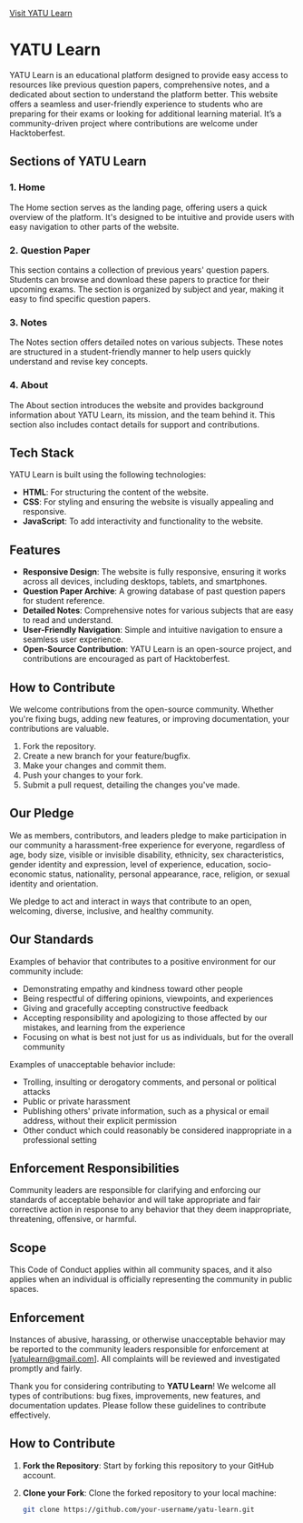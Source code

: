 [Visit YATU Learn](https://yatulearn-i5od1dgx4-saurabhsithkars-projects.vercel.app/)

# YATU Learn

YATU Learn is an educational platform designed to provide easy access to resources like previous question papers, comprehensive notes, and a dedicated about section to understand the platform better. This website offers a seamless and user-friendly experience to students who are preparing for their exams or looking for additional learning material. It’s a community-driven project where contributions are welcome under Hacktoberfest.

## Sections of YATU Learn

### 1. Home
The Home section serves as the landing page, offering users a quick overview of the platform. It's designed to be intuitive and provide users with easy navigation to other parts of the website.

### 2. Question Paper
This section contains a collection of previous years' question papers. Students can browse and download these papers to practice for their upcoming exams. The section is organized by subject and year, making it easy to find specific question papers.

### 3. Notes
The Notes section offers detailed notes on various subjects. These notes are structured in a student-friendly manner to help users quickly understand and revise key concepts.

### 4. About
The About section introduces the website and provides background information about YATU Learn, its mission, and the team behind it. This section also includes contact details for support and contributions.

## Tech Stack

YATU Learn is built using the following technologies:

- **HTML**: For structuring the content of the website.
- **CSS**: For styling and ensuring the website is visually appealing and responsive.
- **JavaScript**: To add interactivity and functionality to the website.

## Features

- **Responsive Design**: The website is fully responsive, ensuring it works across all devices, including desktops, tablets, and smartphones.
- **Question Paper Archive**: A growing database of past question papers for student reference.
- **Detailed Notes**: Comprehensive notes for various subjects that are easy to read and understand.
- **User-Friendly Navigation**: Simple and intuitive navigation to ensure a seamless user experience.
- **Open-Source Contribution**: YATU Learn is an open-source project, and contributions are encouraged as part of Hacktoberfest.

## How to Contribute

We welcome contributions from the open-source community. Whether you're fixing bugs, adding new features, or improving documentation, your contributions are valuable.

1. Fork the repository.
2. Create a new branch for your feature/bugfix.
3. Make your changes and commit them.
4. Push your changes to your fork.
5. Submit a pull request, detailing the changes you've made.


## Our Pledge

We as members, contributors, and leaders pledge to make participation in our community a harassment-free experience for everyone, regardless of age, body size, visible or invisible disability, ethnicity, sex characteristics, gender identity and expression, level of experience, education, socio-economic status, nationality, personal appearance, race, religion, or sexual identity and orientation.

We pledge to act and interact in ways that contribute to an open, welcoming, diverse, inclusive, and healthy community.

## Our Standards

Examples of behavior that contributes to a positive environment for our community include:

- Demonstrating empathy and kindness toward other people
- Being respectful of differing opinions, viewpoints, and experiences
- Giving and gracefully accepting constructive feedback
- Accepting responsibility and apologizing to those affected by our mistakes, and learning from the experience
- Focusing on what is best not just for us as individuals, but for the overall community

Examples of unacceptable behavior include:

- Trolling, insulting or derogatory comments, and personal or political attacks
- Public or private harassment
- Publishing others' private information, such as a physical or email address, without their explicit permission
- Other conduct which could reasonably be considered inappropriate in a professional setting

## Enforcement Responsibilities

Community leaders are responsible for clarifying and enforcing our standards of acceptable behavior and will take appropriate and fair corrective action in response to any behavior that they deem inappropriate, threatening, offensive, or harmful.

## Scope

This Code of Conduct applies within all community spaces, and it also applies when an individual is officially representing the community in public spaces.

## Enforcement

Instances of abusive, harassing, or otherwise unacceptable behavior may be reported to the community leaders responsible for enforcement at [yatulearn@gmail.com]. All complaints will be reviewed and investigated promptly and fairly.

Thank you for considering contributing to **YATU Learn**! We welcome all types of contributions: bug fixes, improvements, new features, and documentation updates. Please follow these guidelines to contribute effectively.

## How to Contribute

1. **Fork the Repository**: Start by forking this repository to your GitHub account.
   
2. **Clone your Fork**: Clone the forked repository to your local machine:
   ```bash
   git clone https://github.com/your-username/yatu-learn.git


